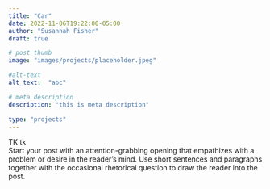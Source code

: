 ```yaml
---
title: "Car"
date: 2022-11-06T19:22:00-05:00
author: "Susannah Fisher"
draft: true

# post thumb
image: "images/projects/placeholder.jpeg"

#alt-text
alt_text:  "abc"

# meta description
description: "this is meta description"

type: "projects"
---
```


<figcaption>TK tk</figcaption>
Start your post with an attention-grabbing opening that empathizes with a problem or desire in the reader’s mind. Use short sentences and paragraphs together with the occasional rhetorical question to draw the reader into the post. 

